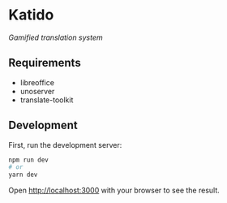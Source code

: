 # Katido

_Gamified translation system_

## Requirements

- libreoffice
- unoserver
- translate-toolkit

## Development

First, run the development server:

```bash
npm run dev
# or
yarn dev
```

Open [http://localhost:3000](http://localhost:3000) with your browser to see the result.
